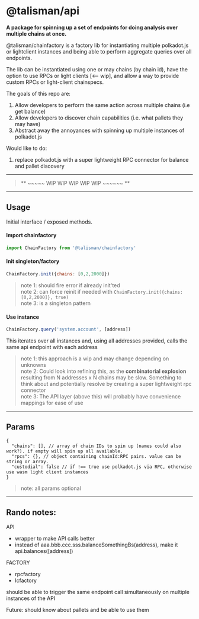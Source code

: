 # @talisman/api
**A package for spinning up a set of endpoints for doing analysis over multiple chains at once.**

@talisman/chainfactory is a factory lib for instantiating multiple polkadot.js or lightclient instances and being able to perform aggregate queries over all endpoints.

The lib can be instantiated using one or may chains (by chain id), have the option to use RPCs or light clients [<-- wip], and allow a way to provide custom RPCs or light-client chainspecs.

The goals of this repo are:

1. Allow developers to perform the same action across multiple chains (i.e get balance)
2. Allow developers to discover chain capabilities (i.e. what pallets they may have)
3. Abstract away the annoyances with spinning up multiple instances of polkadot.js

Would like to do:

1. replace polkadot.js with a super lightweight RPC connector for balance and pallet discovery

----
>** ~~~~~ WIP WIP WIP WIP WIP ~~~~~~ **
----

## Usage
Initial interface / exposed methods.

#### Import chainfactory
```js
import ChainFactory from '@talisman/chainfactory'
```

#### Init singleton/factory

```js
ChainFactory.init({chains: [0,2,2000]})
```

>note 1: should fire error if already init'ted  
>note 2: can force reinit if needed with `ChainFactory.init({chains: [0,2,2000]}, true)`  
>note 3: is a singleton pattern

#### Use instance 

```js
ChainFactory.query('system.account', [address])
```

This iterates over all instances and, using all addresses provided, calls the same api endpoint with each address

>note 1: this approach is a wip and may change depending on unknowns  
>note 2: Could look into refining this, as the **combinatorial explosion** resulting from N addresses x N chains may be slow. Something to think about and potentially resolve by creating a super lightweight rpc connector  
>note 3: The API layer (above this) will probably have convenience mappings for ease of use 

----

## Params


```json5
{
  "chains": [], // array of chain IDs to spin up (names could also work?). if empty will spin up all available.
  "rpcs": {}, // object containing chainId:RPC pairs. value can be string or array.
  "custodial": false // if !== true use polkadot.js via RPC, otherwise use wasm light client instances
}
```

>note: all params optional

----

## Rando notes:


API
  - wrapper to make API calls better
  - instead of aaa.bbb.ccc.sss.balanceSomethingBs(address), make it api.balances([address])

FACTORY
  - rpcfactory
  - lcfactory

should be able to trigger the same endpoint call simultaneously on multiple instances of the API

Future: should know about pallets and be able to use them 
